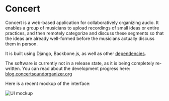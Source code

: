 # Concert

Concert is a web-based application for collaboratively organizing audio.  It enables a group of musicians to upload recordings of small ideas or entire practices, and then remotely categorize and discuss these segments so that the ideas are already well-formed before the musicians actually discuss them in person.

It is built using Django, Backbone.js, as well as other [dependencies][dep].

The software is currently not in a release state, as it is being completely re-written.  You can read about the development progress here: [blog.concertsoundorganizer.org][blog]

Here is a recent mockup of the interface:

![UI mockup](http://github.concertsoundorganizer.org/Concert/images/concert11.png)





[dep]: http://github.com/joshelser/Concert/wiki/Dependencies "Concert dependencies"
[blog]: http://blog.concertsoundorganizer.org "Concert development blog"